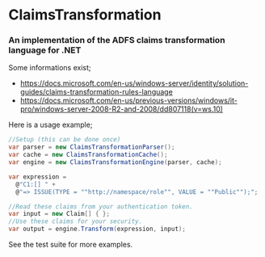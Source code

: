 # ClaimsTransformation

### An implementation of the ADFS claims transformation language for .NET

Some informations exist;

* https://docs.microsoft.com/en-us/windows-server/identity/solution-guides/claims-transformation-rules-language
* https://docs.microsoft.com/en-us/previous-versions/windows/it-pro/windows-server-2008-R2-and-2008/dd807118(v=ws.10)

Here is a usage example;

```C#
//Setup (this can be done once)
var parser = new ClaimsTransformationParser();
var cache = new ClaimsTransformationCache();
var engine = new ClaimsTransformationEngine(parser, cache);

var expression =
  @"C1:[] " +
  @"=> ISSUE(TYPE = ""http://namespace/role"", VALUE = ""Public"");";

//Read these claims from your authentication token.
var input = new Claim[] { };
//Use these claims for your security.
var output = engine.Transform(expression, input);
```

See the test suite for more examples.
